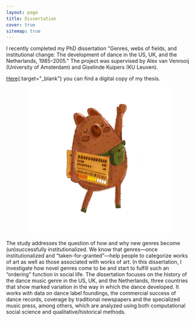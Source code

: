 ```yaml
---
layout: page
title: Dissertation
cover: true
sitemap: true
---
```


I recently completed my PhD dissertation "Genres, webs of fields, and institutional change: The development of dance in the US, UK, and the Netherlands, 1985–2005." The project was supervised by Alex van Venrooij (University of Amsterdam) and Giselinde Kuipers (KU Leuven). 

[Here](https://drive.google.com/file/d/1-DKHgvI4YEHkV6PB8xV9UpGsJlSC6a1g/view?usp=sharing){:target="_blank"} you can find a digital copy of my thesis. 

<p align="center">
<img src="/assets/img/blog/White background - darker hero.jpg" alt="cover" width="400"/>
</p>

The study addresses the question of how and why new genres become (un)successfully institutionalized. We know that genres—once institutionalized and “taken-for-granted”—help people to categorize works of art as well as those associated with works of art. In this dissertation, I investigate how novel genres come to be and start to fulfill such an “ordering” function in social life. The dissertation focuses on the history of the dance music genre in the US, UK, and the Netherlands, three countries that show marked variation in the way in which the dance developed. It works with data on dance label foundings, the commercial success of dance records, coverage by traditional newspapers and the specialized music press, among others, which are analyzed using both computational social science and qualitative/historical methods.




